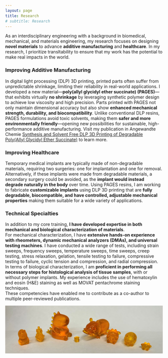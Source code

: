 ```yaml
---
layout: page
title: Research
# subtitle: Research
---
```


As an interdisciplinary engineering with a background in biomedical, mechanical, and materials engineering, my research focuses on designing **novel materials** to advance **additive manufacturing** and **healthcare**. In my research, I prioritize transltability to ensure that my work has the potential to make real impacts in the world. 

### Improving Additive Manufacturing

In digital light processing (DLP) 3D printing, printed parts often suffer from unpredictable shrinkage, limiting their reliability in real-world applications. I developed a new material—**poly(allyl glycidyl ether succinate) (PAGES)**—that exhibits virtually **no shrinkage** by leveraging synthetic polymer design to achieve low viscosity and high precision. Parts printed with PAGES not only maintain dimensional accuracy but also show **enhanced mechanical strength, durability, and biocompatibility**. Unlike conventional DLP resins, PAGES formulations avoid toxic solvents, making them **safer and more environmentally friendly**—opening new possibilities for sustainable, high-performance additive manufacturing. Visit my publication in Angewandte Chemie [Synthesis and Solvent Free DLP 3D Printing of Degradable Poly(Allyl Glycidyl Ether Succinate)](https://onlinelibrary.wiley.com/doi/full/10.1002/ange.202414016) to learn more.

### Improving Healthcare

Temporary medical implants are typically made of non-degradable materials, requiring two surgeries: one for implantation and one for removal. Alternatively, if these implants were made from degradable materials, a secondary surgery could be avoided, as the **implant would instead degrade naturally in the body** over time. Using PAGES resins, I am working to fabricate **customizable implants** using DLP 3D printing that are **fully degradable, biocompatible, and have controlled, adjustable mechanical properties** making them suitable for a wide variety of applications.  

### Technical Specialties 

In addition to my core training, **I have developed expertise in both mechanical and biological characterization of materials**.  
For mechanical characterization, I have **extensive hands-on experience with rheometers, dynamic mechanical analyzers (DMAs), and universal testing machines**. I have conducted a wide range of tests, including strain sweeps, frequency sweeps, temperature sweeps, time sweeps, creep testing, stress relaxation, gelation, tensile testing to failure, compressive testing to failure, cyclic tension and compression, and radial compression.  
In terms of biological characterization, I am **proficient in performing all necessary steps for histological analysis of tissue samples**, with or without polymer implants. My experience includes the use of hematoxylin and eosin (H&E) staining as well as MOVAT pentachrome staining techniques.  
These competencies have enabled me to contribute as a co-author to multiple peer-reviewed publications.  


![3D Printed Structures](/PrintedCuties.jpg)
